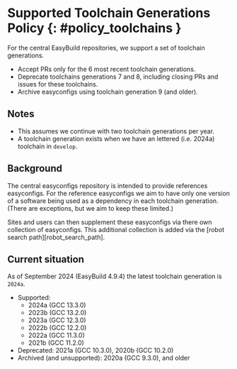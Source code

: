 # Supported Toolchain Generations Policy {: #policy_toolchains }

For the central EasyBuild repositories, we support a set of toolchain generations.

* Accept PRs only for the 6 most recent toolchain generations.
* Deprecate toolchains generations 7 and 8, including closing PRs and issues for these toolchains.
* Archive easyconfigs using toolchain generation 9 (and older).

## Notes

* This assumes we continue with two toolchain generations per year.
* A toolchain generation exists when we have an lettered (i.e. 2024a) toolchain in `develop`.

## Background

The central easyconfigs repository is intended to provide references easyconfigs. For the reference easyconfigs we
aim to have only one version of a software being used as a dependency in each toolchain generation. (There are
exceptions, but we aim to keep these limited.)

Sites and users can then supplement these easyconfigs via there own collection of easyconfigs. This additional
collection is added via the [robot search path][robot_search_path].

## Current situation

As of September 2024 (EasyBuild 4.9.4) the latest toolchain generation is `2024a`.

* Supported:
    * 2024a (GCC 13.3.0)
    * 2023b (GCC 13.2.0)
    * 2023a (GCC 12.3.0)
    * 2022b (GCC 12.2.0)
    * 2022a (GCC 11.3.0)
    * 2021b (GCC 11.2.0)
* Deprecated: 2021a (GCC 10.3.0), 2020b (GCC 10.2.0)
* Archived (and unsupported): 2020a (GCC 9.3.0), and older
